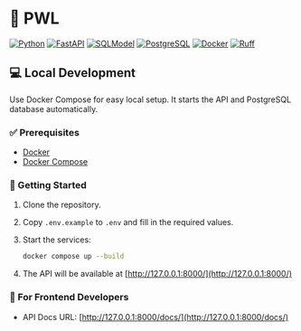 # 📅 PWL

[![Python](https://img.shields.io/badge/Python-3.12-3776AB?logo=python)](https://www.python.org/)
[![FastAPI](https://img.shields.io/badge/FastAPI-009688?logo=fastapi&logoColor=fff)](https://fastapi.tiangolo.com/)
[![SQLModel](https://img.shields.io/badge/SQLModel-336791?logo=python&logoColor=white)](https://sqlmodel.tiangolo.com/)
[![PostgreSQL](https://img.shields.io/badge/PostgreSQL-17-4169E1?logo=postgresql)](https://www.postgresql.org/)
[![Docker](https://img.shields.io/badge/Docker-✓-2496ED?logo=docker)](https://www.docker.com/)
[![Ruff](https://img.shields.io/badge/Ruff-FCC21B?logo=ruff&logoColor=black)](https://docs.astral.sh/ruff/)


## 💻 Local Development
Use Docker Compose for easy local setup. It starts the API and PostgreSQL database automatically.

### ✅ Prerequisites

- [Docker](https://www.docker.com/products/docker-desktop/)
- [Docker Compose](https://docs.docker.com/compose/)

### 🏁 Getting Started

1. Clone the repository.
2. Copy `.env.example` to `.env` and fill in the required values.
3. Start the services:
   ```bash
   docker compose up --build
   ```

4. The API will be available at [http://127.0.0.1:8000/](http://127.0.0.1:8000/)

### 🎨 For Frontend Developers

- API Docs URL: [http://127.0.0.1:8000/docs/](http://127.0.0.1:8000/docs/)

